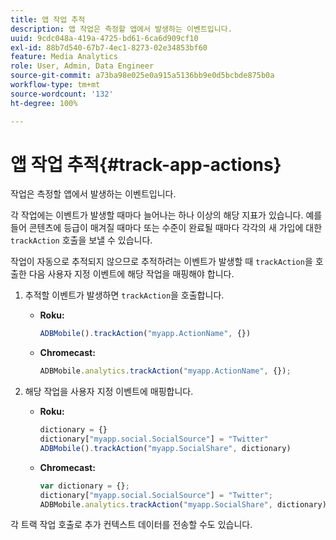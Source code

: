 ```yaml
---
title: 앱 작업 추적
description: 앱 작업은 측정할 앱에서 발생하는 이벤트입니다.
uuid: 9cdc048a-419a-4725-bd61-6ca6d909cf10
exl-id: 88b7d540-67b7-4ec1-8273-02e34853bf60
feature: Media Analytics
role: User, Admin, Data Engineer
source-git-commit: a73ba98e025e0a915a5136bb9e0d5bcbde875b0a
workflow-type: tm+mt
source-wordcount: '132'
ht-degree: 100%

---
```


# 앱 작업 추적{#track-app-actions}

작업은 측정할 앱에서 발생하는 이벤트입니다.

각 작업에는 이벤트가 발생할 때마다 늘어나는 하나 이상의 해당 지표가 있습니다. 예를 들어 콘텐츠에 등급이 매겨질 때마다 또는 수준이 완료될 때마다 각각의 새 가입에 대한 `trackAction` 호출을 보낼 수 있습니다.

작업이 자동으로 추적되지 않으므로 추적하려는 이벤트가 발생할 때 `trackAction`을 호출한 다음 사용자 지정 이벤트에 해당 작업을 매핑해야 합니다.

1. 추적할 이벤트가 발생하면 `trackAction`을 호출합니다.

   * **Roku:**

     ```js
     ADBMobile().trackAction("myapp.ActionName", {})
     ```

   * **Chromecast:**

     ```js
     ADBMobile.analytics.trackAction("myapp.ActionName", {});
     ```

1. 해당 작업을 사용자 지정 이벤트에 매핑합니다.

   * **Roku:**

     ```js
     dictionary = {} 
     dictionary["myapp.social.SocialSource"] = "Twitter"  
     ADBMobile().trackAction("myapp.SocialShare", dictionary)
     ```

   * **Chromecast:**

     ```js
     var dictionary = {}; 
     dictionary["myapp.social.SocialSource"] = "Twitter"; 
     ADBMobile.analytics.trackAction("myapp.SocialShare", dictionary);
     ```

각 트랙 작업 호출로 추가 컨텍스트 데이터를 전송할 수도 있습니다.
